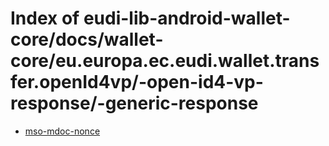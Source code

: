 # Index of eudi-lib-android-wallet-core/docs/wallet-core/eu.europa.ec.eudi.wallet.transfer.openId4vp/-open-id4-vp-response/-generic-response

- [mso-mdoc-nonce](/eudi-lib-android-wallet-core/docs/wallet-core/eu.europa.ec.eudi.wallet.transfer.openId4vp/-open-id4-vp-response/-generic-response/mso-mdoc-nonce/)